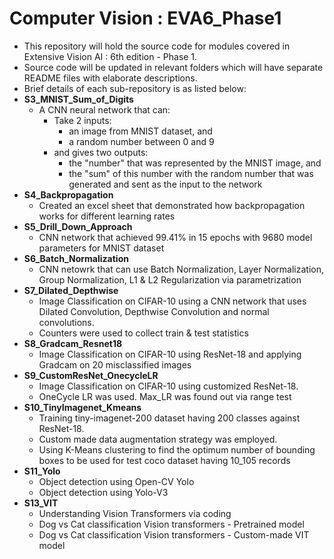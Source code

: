# Computer Vision : EVA6_Phase1

- This repository will hold the source code for modules covered in Extensive Vision AI : 6th edition - Phase 1.
- Source code will be updated in relevant folders which will have separate README files with elaborate descriptions.
- Brief details of each sub-repository is as listed below:
- **S3_MNIST_Sum_of_Digits**
    - A CNN neural network that can:
        - Take 2 inputs:
            - an image from MNIST dataset, and
            - a random number between 0 and 9
        - and gives two outputs:
            - the "number" that was represented by the MNIST image, and
            - the "sum" of this number with the random number that was generated and sent as the input to the network         
- **S4_Backpropagation**
    - Created an excel sheet that demonstrated how backpropagation works for different learning rates
- **S5_Drill_Down_Approach**
    - CNN network that achieved 99.41% in 15 epochs with 9680 model parameters for MNIST dataset
- **S6_Batch_Normalization**
    - CNN netowrk that can use Batch Normalization, Layer Normalization, Group Normalization, L1 & L2 Regularization via parametrization
- **S7_Dilated_Depthwise**
    - Image Classification on CIFAR-10 using a CNN network that uses Dilated Convolution, Depthwise Convolution and normal convolutions.
    - Counters were used to collect train & test statistics
- **S8_Gradcam_Resnet18**
    - Image Classification on CIFAR-10 using ResNet-18 and applying Gradcam on 20 misclassified images
- **S9_CustomResNet_OnecycleLR**
    - Image Classification on CIFAR-10 using customized ResNet-18.
    - OneCycle LR was used. Max_LR was found out via range test 
- **S10_TinyImagenet_Kmeans**
    - Training tiny-imagenet-200 dataset having 200 classes against ResNet-18.
    - Custom made data augmentation strategy was employed.
    - Using K-Means clustering to find the optimum number of bounding boxes to be used for test coco dataset having 10_105 records
- **S11_Yolo**
    - Object detection using Open-CV Yolo
    - Object detection using Yolo-V3
- **S13_VIT**
    - Understanding Vision Transformers via coding
    - Dog vs Cat classification Vision transformers - Pretrained model
    - Dog vs Cat classification Vision transformers - Custom-made VIT model
      
            
            